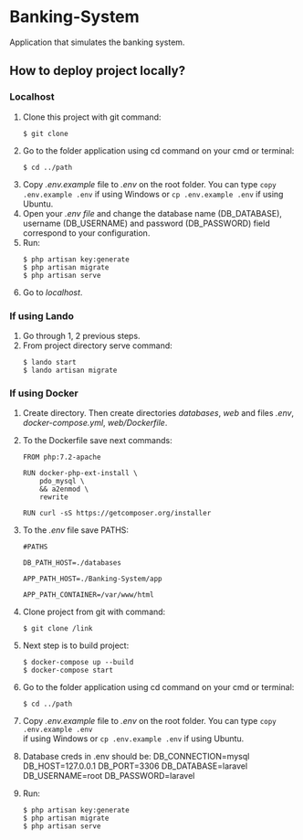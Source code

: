 # Banking-System
Application that simulates the banking system.

## How to deploy project locally?

### Localhost

1. Clone this project with git command:
   ```
   $ git clone
   ```
2. Go to the folder application using cd command on your cmd or terminal:
   ```
   $ cd ../path
   ```
3. Copy _.env.example_ file to _.env_ on the root folder.
   You can type ```copy .env.example .env``` if using Windows or ```cp .env.example .env``` if using Ubuntu.
4. Open your _.env file_ and change the database name (DB_DATABASE), username (DB_USERNAME)
   and password (DB_PASSWORD) field correspond to your configuration.
5. Run:
   ```
   $ php artisan key:generate
   $ php artisan migrate
   $ php artisan serve
   ```
6. Go to _localhost_.


### If using Lando

1. Go through 1, 2 previous steps.
2. From project directory serve command:
   ```
   $ lando start
   $ lando artisan migrate
   ```

### If using Docker

1. Create directory. Then create directories _databases_, _web_ and files _.env_, _docker-compose.yml_,
_web/Dockerfile_.
2. To the Dockerfile save next commands:
   ```
   FROM php:7.2-apache

   RUN docker-php-ext-install \
       pdo_mysql \
       && a2enmod \
       rewrite
   
   RUN curl -sS https://getcomposer.org/installer
   ```
3. To the _.env_ file save PATHS:
   ```
   #PATHS
   
   DB_PATH_HOST=./databases
   
   APP_PATH_HOST=./Banking-System/app
   
   APP_PATH_CONTAINER=/var/www/html
   ```
4. Clone project from git with command:
   ```
   $ git clone /link
   ```
5. Next step is to build project:
   ```
   $ docker-compose up --build
   $ docker-compose start
   ```
6. Go to the folder application using cd command on your cmd or terminal:
   ```
   $ cd ../path
   ```
7. Copy _.env.example_ file to _.env_ on the root folder. You can type ```copy .env.example .env``` \
if using Windows or ```cp .env.example .env``` if using Ubuntu.
8. Database creds in .env should be:
   DB_CONNECTION=mysql
   DB_HOST=127.0.0.1
   DB_PORT=3306
   DB_DATABASE=laravel
   DB_USERNAME=root
   DB_PASSWORD=laravel

9. Run:
   ```
   $ php artisan key:generate
   $ php artisan migrate
   $ php artisan serve
   ```